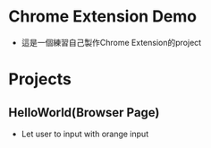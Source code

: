 # Chrome Extension Demo
+   這是一個練習自己製作Chrome Extension的project

# Projects
## HelloWorld(Browser Page)
+   Let user to input with orange input